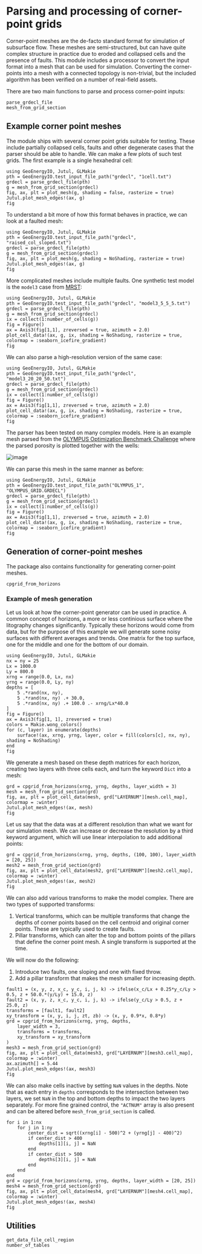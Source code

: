 # Parsing and processing of corner-point grids

Corner-point meshes are the de-facto standard format for simulation of subsurface flow. These meshes are semi-structured, but can have quite complex structure in practice due to eroded and collapsed cells and the presence of faults. This module includes a processor to convert the input format into a mesh that can be used for simulation. Converting the corner-points into a mesh with a connected topology is non-trivial, but the included algorithm has been verified on a number of real-field assets.

There are two main functions to parse and process corner-point inputs:

```@docs
parse_grdecl_file
mesh_from_grid_section
```

## Example corner point meshes

The module ships with several corner point grids suitable for testing. These include partially collapsed cells, faults and other degenerate cases that the parser should be able to handle. We can make a few plots of such test grids. The first example is a single hexahedral cell:

```@example
using GeoEnergyIO, Jutul, GLMakie
pth = GeoEnergyIO.test_input_file_path("grdecl", "1cell.txt")
grdecl = parse_grdecl_file(pth)
g = mesh_from_grid_section(grdecl)
fig, ax, plt = plot_mesh(g, shading = false, rasterize = true)
Jutul.plot_mesh_edges!(ax, g)
fig
```

To understand a bit more of how this format behaves in practice, we can look at a faulted mesh:

```@example
using GeoEnergyIO, Jutul, GLMakie
pth = GeoEnergyIO.test_input_file_path("grdecl", "raised_col_sloped.txt")
grdecl = parse_grdecl_file(pth)
g = mesh_from_grid_section(grdecl)
fig, ax, plt = plot_mesh(g, shading = NoShading, rasterize = true)
Jutul.plot_mesh_edges!(ax, g)
fig
```

More complicated meshes include multiple faults. One synthetic test model is the `model3` case from [MRST](https://www.mrst.no):

```@example
using GeoEnergyIO, Jutul, GLMakie
pth = GeoEnergyIO.test_input_file_path("grdecl", "model3_5_5_5.txt")
grdecl = parse_grdecl_file(pth)
g = mesh_from_grid_section(grdecl)
ix = collect(1:number_of_cells(g))
fig = Figure()
ax = Axis3(fig[1,1], zreversed = true, azimuth = 2.0)
plot_cell_data!(ax, g, ix, shading = NoShading, rasterize = true, colormap = :seaborn_icefire_gradient)
fig
```

We can also parse a high-resolution version of the same case:

```@example
using GeoEnergyIO, Jutul, GLMakie
pth = GeoEnergyIO.test_input_file_path("grdecl", "model3_20_20_50.txt")
grdecl = parse_grdecl_file(pth)
g = mesh_from_grid_section(grdecl)
ix = collect(1:number_of_cells(g))
fig = Figure()
ax = Axis3(fig[1,1], zreversed = true, azimuth = 2.0)
plot_cell_data!(ax, g, ix, shading = NoShading, rasterize = true, colormap = :seaborn_icefire_gradient)
fig
```

The parser has been tested on many complex models. Here is an example mesh parsed from the [OLYMPUS Optimization Benchmark Challenge](https://doi.org/10.1007/s10596-020-10003-4) where the parsed porosity is plotted together with the wells:

![image](assets/olympus_small.gif)

We can parse this mesh in the same manner as before:

```@example
using GeoEnergyIO, Jutul, GLMakie
pth = GeoEnergyIO.test_input_file_path("OLYMPUS_1", "OLYMPUS_GRID.GRDECL")
grdecl = parse_grdecl_file(pth)
g = mesh_from_grid_section(grdecl)
ix = collect(1:number_of_cells(g))
fig = Figure()
ax = Axis3(fig[1,1], zreversed = true, azimuth = 2.0)
plot_cell_data!(ax, g, ix, shading = NoShading, rasterize = true, colormap = :seaborn_icefire_gradient)
fig
```

## Generation of corner-point meshes

The package also contains functionality for generating corner-point meshes.

```@docs
cpgrid_from_horizons
```

### Example of mesh generation

Let us look at how the corner-point generator can be used in practice. A common concept of horizons, a more or less continious surface where the litography changes significantly. Typically these horizons would come from data, but for the purpose of this example we will generate some noisy surfaces with different averages and trends. One matrix for the top surface, one for the middle and one for the bottom of our domain.

```@example cpgrid_gen
using GeoEnergyIO, Jutul, GLMakie
nx = ny = 25
Lx = 1000.0
Ly = 800.0
xrng = range(0.0, Lx, nx)
yrng = range(0.0, Ly, ny)
depths = [
    5 .*rand(nx, ny),
    5 .*rand(nx, ny) .+ 30.0,
    5 .*rand(nx, ny) .+ 100.0 .- xrng/Lx*40.0
]
fig = Figure()
ax = Axis3(fig[1, 1], zreversed = true)
colors = Makie.wong_colors()
for (c, layer) in enumerate(depths)
    surface!(ax, xrng, yrng, layer, color = fill(colors[c], nx, ny), shading = NoShading)
end
fig

```

We generate a mesh based on these depth matrices for each horizon, creating two layers with three cells each, and turn the keyword `Dict` into a mesh:

```@example cpgrid_gen
grd = cpgrid_from_horizons(xrng, yrng, depths, layer_width = 3)
mesh = mesh_from_grid_section(grd)
fig, ax, plt = plot_cell_data(mesh, grd["LAYERNUM"][mesh.cell_map], colormap = :winter)
Jutul.plot_mesh_edges!(ax, mesh)
fig
```

Let us say that the data was at a different resolution than what we want for our simulation mesh. We can increase or decrease the resolution by a third keyword argument, which will use linear interpolation to add additional points:

```@example cpgrid_gen
grd = cpgrid_from_horizons(xrng, yrng, depths, (100, 100), layer_width = [20, 25])
mesh2 = mesh_from_grid_section(grd)
fig, ax, plt = plot_cell_data(mesh2, grd["LAYERNUM"][mesh2.cell_map], colormap = :winter)
Jutul.plot_mesh_edges!(ax, mesh2)
fig
```

We can also add various transforms to make the model complex. There are two types of supported transforms:

1. Vertical transforms, which can be multiple transforms that change the depths of corner points based on the cell centroid and original corner points. These are typically used to create faults.
2. Pillar transforms, which can alter the top and bottom points of the pillars that define the corner point mesh. A single transform is supported at the time.

We will now do the following:

1. Introduce two faults, one sloping and one with fixed throw.
2. Add a pillar transform that makes the mesh smaller for increasing depth.

```@example cpgrid_gen
fault1 = (x, y, z, x_c, y_c, i, j, k) -> ifelse(x_c/Lx + 0.25*y_c/Ly > 0.5, z + 50.0.*(y/Ly) + 15.0, z)
fault2 = (x, y, z, x_c, y_c, i, j, k) -> ifelse(y_c/Ly > 0.5, z + 25.0, z)
transforms = [fault1, fault2]
xy_transform = (x, y, i, j, zt, zb) -> (x, y, 0.9*x, 0.8*y)
grd = cpgrid_from_horizons(xrng, yrng, depths,
    layer_width = 3,
    transforms = transforms,
    xy_transform = xy_transform
)
mesh3 = mesh_from_grid_section(grd)
fig, ax, plt = plot_cell_data(mesh3, grd["LAYERNUM"][mesh3.cell_map], colormap = :winter)
ax.azimuth[] = 5.44
Jutul.plot_mesh_edges!(ax, mesh3)
fig
```

We can also make cells inactive by setting `NaN` values in the depths. Note that as each entry in `depths` corresponds to the intersection between two layers, we set `NaN` in the top and bottom depths to impact the two layers separately. For more fine grained control, the `"ACTNUM"` array is also present and can be altered before `mesh_from_grid_section` is called.

```@example cpgrid_gen
for i in 1:nx
    for j in 1:ny
        center_dist = sqrt((xrng[i] - 500)^2 + (yrng[j] - 400)^2)
        if center_dist > 400
            depths[1][i, j] = NaN
        end
        if center_dist > 500
            depths[3][i, j] = NaN
        end
    end
end
grd = cpgrid_from_horizons(xrng, yrng, depths, layer_width = [20, 25])
mesh4 = mesh_from_grid_section(grd)
fig, ax, plt = plot_cell_data(mesh4, grd["LAYERNUM"][mesh4.cell_map], colormap = :winter)
Jutul.plot_mesh_edges!(ax, mesh4)
fig
```

## Utilities

```@docs
get_data_file_cell_region
number_of_tables
```
